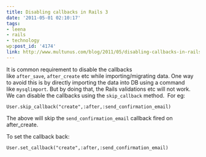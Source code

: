 ```yaml
---
title: Disabling callbacks in Rails 3
date: '2011-05-01 02:10:17'
tags:
- leena
- rails
- technology
wp:post_id: '4174'
link: http://www.multunus.com/blog/2011/05/disabling-callbacks-in-rails-3/
---
```


It is common requirement to disable the callbacks like `after_save`, `after_create` etc while importing/migrating data. One way to avoid this is by directly importing the data into DB using a command like `mysqlimport`. But by doing that, the Rails validations etc will not work. We can disable the callbacks using the `skip_callback` method.  For eg:

```
User.skip_callback("create",:after,:send_confirmation_email)
```

The above will skip the `send_confirmation_email` callback fired on after_create.

To set the callback back:

```
User.set_callback("create",:after,:send_confirmation_email)
```
